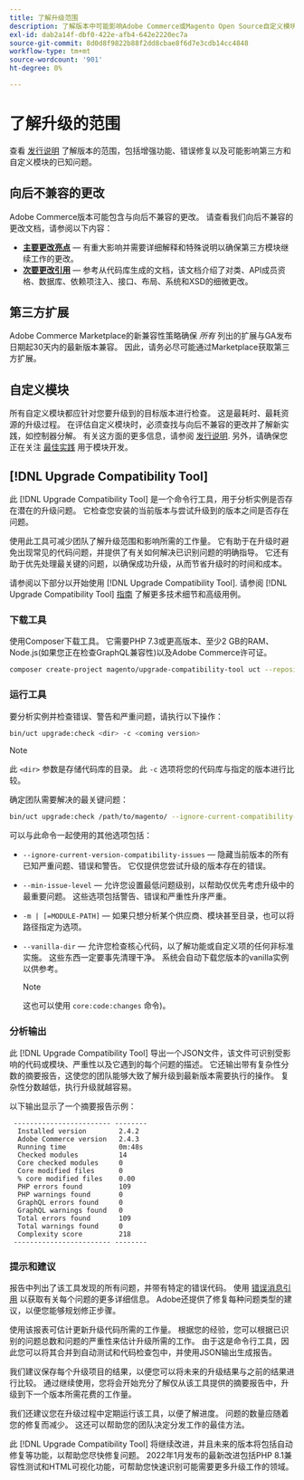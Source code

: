 ```yaml
---
title: 了解升级范围
description: 了解版本中可能影响Adobe Commerce或Magento Open Source自定义模块或第三方扩展的向后不兼容更改。
exl-id: dab2a14f-dbf0-422e-afb4-642e2220ec7a
source-git-commit: 8d0d8f9822b88f2dd8cbae8f6d7e3cdb14cc4848
workflow-type: tm+mt
source-wordcount: '901'
ht-degree: 0%

---
```


# 了解升级的范围

查看 [发行说明](https://devdocs.magento.com/guides/v2.4/release-notes/bk-release-notes.html) 了解版本的范围，包括增强功能、错误修复以及可能影响第三方和自定义模块的已知问题。

## 向后不兼容的更改

Adobe Commerce版本可能包含与向后不兼容的更改。 请查看我们向后不兼容的更改文档，请参阅以下内容：

- **[主要更改亮点](https://devdocs.magento.com/guides/v2.4/release-notes/backward-incompatible-changes/index.html)** — 有重大影响并需要详细解释和特殊说明以确保第三方模块继续工作的更改。
- **[次要更改引用](https://devdocs.magento.com/guides/v2.4/release-notes/backward-incompatible-changes/reference.html)** — 参考从代码库生成的文档，该文档介绍了对类、API成员资格、数据库、依赖项注入、接口、布局、系统和XSD的细微更改。

## 第三方扩展

Adobe Commerce Marketplace的新兼容性策略确保 _所有_ 列出的扩展与GA发布日期起30天内的最新版本兼容。 因此，请务必尽可能通过Marketplace获取第三方扩展。

## 自定义模块

所有自定义模块都应针对您要升级到的目标版本进行检查。 这是最耗时、最耗资源的升级过程。 在评估自定义模块时，必须查找与向后不兼容的更改并了解新实践，如控制器分解。 有关这方面的更多信息，请参阅 [发行说明](https://devdocs.magento.com/guides/v2.4/release-notes/bk-release-notes.html). 另外，请确保您正在关注 [最佳实践](https://developer.adobe.com/commerce/php/best-practices/extensions/) 用于模块开发。

## [!DNL Upgrade Compatibility Tool]

此 [!DNL Upgrade Compatibility Tool] 是一个命令行工具，用于分析实例是否存在潜在的升级问题。 它检查您安装的当前版本与尝试升级到的版本之间是否存在问题。

使用此工具可减少团队了解升级范围和影响所需的工作量。 它有助于在升级时避免出现常见的代码问题，并提供了有关如何解决已识别问题的明确指导。 它还有助于优先处理最关键的问题，以确保成功升级，从而节省升级时的时间和成本。

请参阅以下部分以开始使用 [!DNL Upgrade Compatibility Tool]. 请参阅 [!DNL Upgrade Compatibility Tool] [指南](../upgrade-compatibility-tool/overview.md) 了解更多技术细节和高级用例。

### 下载工具

使用Composer下载工具。 它需要PHP 7.3或更高版本、至少2 GB的RAM、Node.js(如果您正在检查GraphQL兼容性)以及Adobe Commerce许可证。

```bash
composer create-project magento/upgrade-compatibility-tool uct --repository https://repo.magento.com
```

### 运行工具

要分析实例并检查错误、警告和严重问题，请执行以下操作：

```bash
bin/uct upgrade:check <dir> -c <coming version> 
```

>[!NOTE]
>
> 此 `<dir>` 参数是存储代码库的目录。 此 `-c` 选项将您的代码库与指定的版本进行比较。

确定团队需要解决的最关键问题：

```bash
bin/uct upgrade:check /path/to/magento/ --ignore-current-compatibility-issues –min-issue-level critical --vanilla-dir /path/to/vanilla/code/ /path/to/magento/app/code/Vendor/
```

可以与此命令一起使用的其他选项包括：

- `--ignore-current-version-compatibility-issues` — 隐藏当前版本的所有已知严重问题、错误和警告。 它仅提供您尝试升级的版本存在的错误。

- `--min-issue-level` — 允许您设置最低问题级别，以帮助仅优先考虑升级中的最重要问题。 这些选项包括警告、错误和严重性升序严重。

- `-m | [=MODULE-PATH]` — 如果只想分析某个供应商、模块甚至目录，也可以将路径指定为选项。

- `--vanilla-dir` — 允许您检查核心代码，以了解功能或自定义项的任何非标准实施。 这些东西一定要事先清理干净。 系统会自动下载您版本的vanilla实例以供参考。

  >[!NOTE]
  >
  > 这也可以使用 `core:code:changes` 命令)。

### 分析输出

此 [!DNL Upgrade Compatibility Tool] 导出一个JSON文件，该文件可识别受影响的代码或模块、严重性以及它遇到的每个问题的描述。 它还输出带有复杂性分数的摘要报告，这使您的团队能够大致了解升级到最新版本需要执行的操作。 复杂性分数越低，执行升级就越容易。

以下输出显示了一个摘要报告示例：

```console
 ------------------------ --------
  Installed version        2.4.2
  Adobe Commerce version   2.4.3
  Running time             0m:48s
  Checked modules          14
  Core checked modules     0
  Core modified files      0
  % core modified files    0.00
  PHP errors found         109
  PHP warnings found       0
  GraphQL errors found     0
  GraphQL warnings found   0
  Total errors found       109
  Total warnings found     0
  Complexity score         218
 ------------------------ --------
```

### 提示和建议

报告中列出了该工具发现的所有问题，并带有特定的错误代码。 使用 [错误消息引用](../upgrade-compatibility-tool/error-messages.md) 以获取有关每个问题的更多详细信息。 Adobe还提供了修复每种问题类型的建议，以便您能够规划修正步骤。

使用该报表可估计更新升级代码所需的工作量。 根据您的经验，您可以根据已识别的问题总数和问题的严重性来估计升级所需的工作。 由于这是命令行工具，因此您可以将其合并到自动测试和代码检查包中，并使用JSON输出生成报告。

我们建议保存每个升级项目的结果，以便您可以将未来的升级结果与之前的结果进行比较。 通过继续使用，您将会开始充分了解仅从该工具提供的摘要报告中，升级到下一个版本所需花费的工作量。

我们还建议您在升级过程中定期运行该工具，以便了解进度。 问题的数量应随着您的修复而减少。 这还可以帮助您的团队决定分发工作的最佳方法。

此 [!DNL Upgrade Compatibility Tool] 将继续改进，并且未来的版本将包括自动修复等功能，以帮助您尽快修复问题。 2022年1月发布的最新改进包括PHP 8.1兼容性测试和HTML可视化功能，可帮助您快速识别可能需要更多升级工作的领域。
